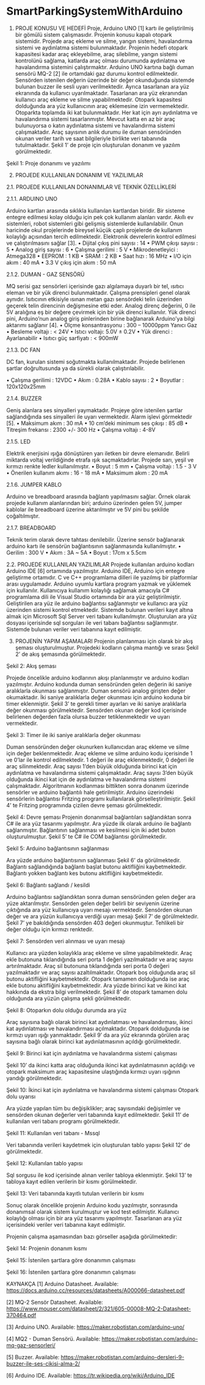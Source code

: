 #  SmartParkingSystemWithArduino
 
1.	PROJE KONUSU VE HEDEFİ
Proje, Arduino UNO [1] kartı ile geliştirilmiş bir gömülü sistem çalışmasıdır. Projenin konusu kapalı otopark sistemidir. Projede araç ekleme ve silme, yangın sistemi, havalandırma sistemi ve aydınlatma sistemi bulunmaktadır. Projenin hedefi otopark kapasitesi kadar araç ekleyebilme, araç silebilme, yangın sistemi kontrolünü sağlama, katlarda araç olması durumunda aydınlatma ve havalandırma sistemini çalıştırmaktır. Arduino UNO kartına bağlı duman sensörü MQ-2 [2] ile ortamdaki gaz durumu kontrol edilmektedir. Sensörden istenilen değerin üzerinde bir değer okunduğunda sistemde bulunan buzzer ile sesli uyarı verilmektedir. Ayrıca tasarlanan ara yüz ekranında da kullanıcı uyarılmaktadır. Tasarlanan ara yüz ekranından kullanıcı araç ekleme ve silme yapabilmektedir. Otopark kapasitesi dolduğunda ara yüz kullanıcının araç eklemesine izin vermemektedir. Otoparkta toplamda iki kat bulunmaktadır. Her kat için ayrı aydınlatma ve havalandırma sistemi tasarlanmıştır. Mevcut katta en az bir araç bulunuyorsa o katın aydınlatma sistemi ve havalandırma sistemi çalışmaktadır. Araç sayısının anlık durumu ile duman sensöründen okunan veriler tarih ve saat bilgileriyle birlikte veri tabanında tutulmaktadır. Şekil 1’ de proje için oluşturulan donanım ve yazılım görülmektedir.

 	 

Şekil 1: Proje donanımı ve yazılımı






2.	PROJEDE KULLANILAN DONANIM VE YAZILIMLAR

2.1.	  PROJEDE KULLANILAN DONANIMLAR VE TEKNİK ÖZELLİKLERİ

2.1.1.  ARDUINO UNO

Arduino kartları arasında sıklıkla kullanılan kartlardan biridir. Bir sisteme entegre edilmesi kolay olduğu için pek çok kullanım alanları vardır. Akıllı ev sistemleri, robot sistemleri gibi gelişmiş sistemlerde kullanılabilir. Onun haricinde okul projelerinde bireysel küçük çaplı projelerde de kullanım kolaylığı açısından tercih edilmektedir. Elektronik devrelerin kontrol edilmesi ve çalıştırılmasını sağlar [3].
•	Dijital çıkış pini sayısı : 14
•	PWM çıkışı sayısı : 5
•	Analog giriş sayısı : 6
•	Çalışma gerilimi  : 5 V
•	Mikrodenetleyici : Atmega328
•	EEPROM : 1 KB
•	SRAM : 2 KB
•	Saat hızı : 16 MHz
•	I/O için akım : 40 mA
•	3.3 V çıkış için akım : 50 mA

2.1.2.	DUMAN - GAZ SENSÖRÜ

  MQ serisi gaz sensörleri içerisinde gazı algılamaya duyarlı bir tel, ısıtıcı eleman ve bir yük direnci bulunmaktadır. Çalışma prensipleri genel olarak aynıdır. Isıtıcının etkisiyle ısınan metan gazı sensördeki telin üzerinden geçerek telin direncinin değişmesine etki eder. Analog direnç değerini, 0 ile 5V aralığına eş bir değere çevirmek için bir yük direnci kullanılır. Yük direnci pini, Arduino’nun analog giriş pinlerinden birine bağlanarak Arduino’ya bilgi aktarımı sağlanır [4].
•	Ölçme konsantrasyonu : 300 – 10000ppm Yanıcı Gaz
•	Besleme voltajı : < 24V 
•	Istıcı voltajı: 5.0V ± 0.2V 
•	Yük direnci : Ayarlanabilir
•	Isıtıcı güç sarfiyatı : < 900mW

2.1.3.	 DC FAN 

DC fan, kurulan sistemi soğutmakta kullanılmaktadır. Projede belirlenen şartlar doğrultusunda ya da sürekli olarak çalıştırılabilir.



•	Çalışma gerilimi : 12VDC
•	Akım : 0.28A
•	Kablo sayısı : 2
•	Boyutlar : 120x120x25mm

2.1.4.	 BUZZER

Geniş alanlara ses sinyalleri yaymaktadır. Projeye göre istenilen şartlar sağlandığında ses sinyalleri ile uyarı vermektedir. Alarm işlevi görmektedir [5].
•	Maksimum akım : 30 mA
•	10 cm’deki minimum ses çıkışı : 85 dB
•	Titreşim frekansı : 2300 +/- 300 Hz
•	Çalışma voltajı : 4-8V




2.1.5.	 LED

Elektrik enerjisini ışığa dönüştüren yarı iletken bir devre elemanıdır. Belirli miktarda voltaj verildiğinde etrafa ışık saçmaktadırlar. Projede sarı, yeşil ve kırmızı renkte ledler kullanılmıştır.
•	Boyut : 5 mm
•	Çalışma voltajı : 1.5 - 3 V
•	Önerilen kullanım akımı : 16 - 18 mA
•	Maksimum akım : 20 mA

2.1.6.	 JUMPER KABLO

Arduino ve breadboard arasında bağlantı yapılmasını sağlar. Örnek olarak projede kullanım alanlarından biri; arduino üzerinden gelen 5V, jumper kablolar ile breadboard üzerine aktarılmıştır ve 5V pini bu şekilde çoğaltılmıştır.

2.1.7.	 BREADBOARD


Teknik terim olarak devre tahtası denilebilir. Üzerine sensör bağlanarak arduino kartı ile sensörün bağlantısının sağlanmasında kullanılmıştır.
•	Gerilim : 300 V
•	Akım : 3A ~ 5A
•	Boyut : 17cm x 5.5cm







2.2.	PROJEDE KULLANILAN YAZILIMLAR
Projede kullanılan arduino kodları Arduino IDE [6] ortamında yazılmıştır. Arduino IDE, Arduino için entegre geliştirme ortamıdır. C ve C++ programlama dilleri ile yazılmış bir platformlar arası uygulamadır. Arduino uyumlu kartlara program yazmak ve yüklemek için kullanılır. Kullanıcıya kullanım kolaylığı sağlamak amacıyla C# programlama dili ile Visual Studio ortamında bir ara yüz geliştirilmiştir. Geliştirilen ara yüz ile arduino bağlantısı sağlanmıştır ve kullanıcı ara yüz üzerinden sistemi kontrol etmektedir. Sistemde bulunan verileri kayıt altına almak için Microsoft Sql Server veri tabanı kullanılmıştır. Oluşturulan ara yüz dosyası içerisinde sql sorguları ile veri tabanı bağlantısı sağlanmıştır. Sistemde bulunan veriler veri tabanına kayıt edilmiştir.

















3.	PROJENİN YAPIM AŞAMALARI
Projenin planlanması için olarak bir akış şeması oluşturulmuştur. Projedeki kodların çalışma mantığı ve sırası Şekil 2’ de akış şemasında görülmektedir.

 
Şekil 2: Akış şeması

Projede öncelikle arduino kodlarının akışı planlanmıştır ve arduino kodları yazılmıştır. Arduino kodunda duman sensöründen gelen değerin iki saniye aralıklarla okunması sağlanmıştır. Duman sensörü analog girişten değer okumaktadır. İki saniye aralıklarla değer okunması için arduino koduna bir timer eklenmiştir. Şekil 3’ te gerekli timer ayarları ve iki saniye aralıklarla değer okunması görülmektedir. Sensörden okunan değer kod içerisinde belirlenen değerden fazla olursa buzzer tetiklenmektedir ve uyarı vermektedir.
 
 
Şekil 3: Timer ile iki saniye aralıklarla değer okunması


Duman sensöründen değer okunurken kullanıcıdan araç ekleme ve silme için değer beklenmektedir. Araç ekleme ve silme arduino kodu içerisinde 1 ve 0’lar ile kontrol edilmektedir. 1 değeri ile araç eklenmektedir, 0 değeri ile araç silinmektedir. Araç sayısı 1’den büyük olduğunda birinci kat için aydınlatma ve havalandırma sistemi çalışmaktadır. Araç sayısı 3’den büyük olduğunda ikinci kat için de aydınlatma ve havalandırma sistemi çalışmaktadır. 
Algoritmanın kodlanması bittikten sonra donanım üzerinde sensörler ve arduino bağlantılı hale getirilmiştir. Arduino üzerindeki sensörlerin bağlantısı Fritzing programı kullanılarak görselleştirilmiştir. Şekil 4’ te Fritzing programında çizilen devre şeması görülmektedir.

 
Şekil 4: Devre şeması
Projenin donanımsal bağlantıları sağlandıktan sonra C# ile ara yüz tasarımı yapılmıştır. Ara yüzde ilk olarak arduino ile bağlantı sağlanmıştır. Bağlantının sağlanması ve kesilmesi için iki adet buton oluşturulmuştur. Şekil 5’ te C# ile COM bağlantısı görülmektedir.
 	 
Şekil 5: Arduino bağlantısının sağlanması

Ara yüzde arduino bağlantısının sağlanması Şekil 6’ da görülmektedir. Bağlantı sağlandığında bağlantı başlat butonu aktifliğini kaybetmektedir. Bağlantı yokken bağlantı kes butonu aktifliğini kaybetmektedir.
 	 
Şekil 6: Bağlantı sağlandı / kesildi


Arduino bağlantısı sağlandıktan sonra duman sensöründen gelen değer ara yüze aktarılmıştır. Sensörden gelen değer belirli bir seviyenin üzerine çıktığında ara yüz kullanıcıya uyarı mesajı vermektedir. Sensörden okunan değer ve ara yüzün kullanıcıya verdiği uyarı mesajı Şekil 7’ de görülmektedir. Şekil 7’ ye bakıldığında sensörden 403 değeri okunmuştur. Tehlikeli bir değer olduğu için kırmızı renktedir.
 
Şekil 7: Sensörden veri alınması ve uyarı mesajı

Kullanıcı ara yüzden kolaylıkla araç ekleme ve silme yapabilmektedir. Araç ekle butonuna tıklandığında seri porta 1 değeri yazılmaktadır ve araç sayısı artırılmaktadır. Araç sil butonuna tıklandığında seri porta 0 değeri yazılmaktadır ve araç sayısı azaltılmaktadır. Otopark boş olduğunda araç sil butonu aktifliğini kaybetmektedir. Otopark tamamen dolduğunda ise araç ekle butonu aktifliğini kaybetmektedir. Ara yüzde birinci kat ve ikinci kat hakkında da ekstra bilgi verilmektedir. Şekil 8’ de otopark tamamen dolu olduğunda ara yüzün çalışma şekli görülmektedir.

 
Şekil 8: Otoparkın dolu olduğu durumda ara yüz

Araç sayısına bağlı olarak birinci kat aydınlatması ve havalandırması, ikinci kat aydınlatması ve havalandırması açılmaktadır. Otopark dolduğunda ise kırmızı uyarı ışığı yanmaktadır. Şekil 9’ da ara yüz ekranında görülen araç sayısına bağlı olarak birinci kat aydınlatmasının açıldığı görülmektedir. 

 
Şekil 9: Birinci kat için aydınlatma ve havalandırma sistemi çalışması


Şekil 10’ da ikinci katta araç olduğunda ikinci kat aydınlatmasının açıldığı ve otopark maksimum araç kapasitesine ulaştığında kırmızı uyarı ışığının yandığı görülmektedir.

 
Şekil 10: İkinci kat için aydınlatma ve havalandırma sistemi çalışması 
 Otopark dolu uyarısı

Ara yüzde yapılan tüm bu değişiklikler; araç sayısındaki değişimler ve sensörden okunan değerler veri tabanında kayıt edilmektedir. Şekil 11’ de kullanılan veri tabanı programı görülmektedir.

 
Şekil 11: Kullanılan veri tabanı - Mssql

Veri tabanında verileri kaydetmek için oluşturulan tablo yapısı Şekil 12’ de görülmektedir.

 
Şekil 12: Kullanılan tablo yapısı

Sql sorgusu ile kod içerisinde alınan veriler tabloya eklenmiştir. Şekil 13’ te tabloya kayıt edilen verilerin bir kısmı görülmektedir.
 
Şekil 13: Veri tabanında kayıtlı tutulan verilerin bir kısmı

Sonuç olarak öncelikle projenin Arduino kodu yazılmıştır, sonrasında donanımsal olarak sistem kurulmuştur ve kod test edilmiştir. Kullanıcı kolaylığı olması için bir ara yüz tasarımı yapılmıştır. Tasarlanan ara yüz içerisindeki veriler veri tabanına kayıt edilmiştir.


Projenin çalışma aşamasından bazı görseller aşağıda görülmektedir:
 
Şekil 14: Projenin donanım kısmı

 
Şekil 15: İstenilen şartlara göre donanımın çalışması

 
Şekil 16: İstenilen şartlara göre donanımın çalışması


KAYNAKÇA
[1]	Arduino Datasheet. Available: https://docs.arduino.cc/resources/datasheets/A000066-datasheet.pdf

[2]	MQ-2 Sensör Datasheet. Available: https://www.mouser.com/datasheet/2/321/605-00008-MQ-2-Datasheet-370464.pdf

[3]	Arduino UNO. Available: https://maker.robotistan.com/arduino-uno/

[4]	MQ2 - Duman Sensörü. Available: https://maker.robotistan.com/arduino-mq-gaz-sensorleri/

[5]	Buzzer. Available: https://maker.robotistan.com/arduino-dersleri-9-buzzer-ile-ses-cikisi-alma-2/

[6]	Arduino IDE. Available: https://tr.wikipedia.org/wiki/Arduino_IDE

